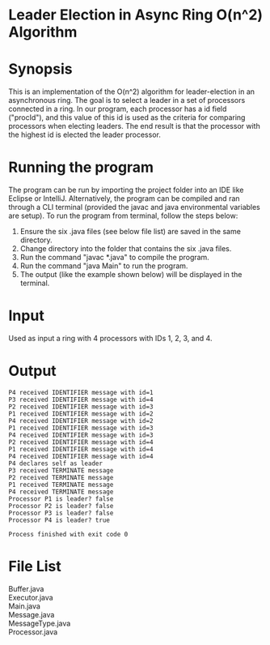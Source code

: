 # Leader Election in Async Ring O(n^2) Algorithm

# Synopsis
This is an implementation of the O(n^2) algorithm for leader-election in an asynchronous ring. The goal is to select a leader in a set of processors connected in a ring. In our program, each processor has a id field ("procId"), and this value of this id is used as the criteria for comparing processors when electing leaders. The end result is that the processor with the highest id is elected the leader processor.

# Running the program
The program can be run by importing the project folder into an IDE like Eclipse or IntelliJ. Alternatively, the program can be compiled and ran through a CLI terminal (provided the javac and java environmental variables are setup). To run the program from terminal, follow the steps below:

1. Ensure the six .java files (see below file list) are saved in the same directory. <br>
2. Change directory into the folder that contains the six .java files. <br>
3. Run the command "javac *.java" to compile the program. <br>
4. Run the command "java Main" to run the program.  <br>
5. The output (like the example shown below) will be displayed in the terminal.<br>

# Input
Used as input a ring with 4 processors with IDs 1, 2, 3, and 4.

# Output
```
P4 received IDENTIFIER message with id=1 
P3 received IDENTIFIER message with id=4 
P2 received IDENTIFIER message with id=3 
P1 received IDENTIFIER message with id=2 
P4 received IDENTIFIER message with id=2 
P1 received IDENTIFIER message with id=3 
P4 received IDENTIFIER message with id=3 
P2 received IDENTIFIER message with id=4 
P1 received IDENTIFIER message with id=4 
P4 received IDENTIFIER message with id=4 
P4 declares self as leader 
P3 received TERMINATE message
P2 received TERMINATE message
P1 received TERMINATE message
P4 received TERMINATE message
Processor P1 is leader? false
Processor P2 is leader? false
Processor P3 is leader? false
Processor P4 is leader? true

Process finished with exit code 0
```

# File List
Buffer.java <br>
Executor.java <br>
Main.java <br>
Message.java <br>
MessageType.java <br>
Processor.java <br>
